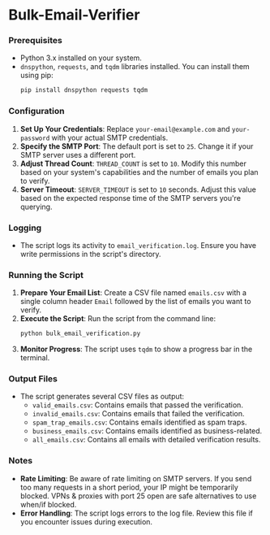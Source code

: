 # Bulk-Email-Verifier

### Prerequisites
- Python 3.x installed on your system.
- `dnspython`, `requests`, and `tqdm` libraries installed. You can install them using pip:
  ```bash
  pip install dnspython requests tqdm
  ```

### Configuration
1. **Set Up Your Credentials**: Replace `your-email@example.com` and `your-password` with your actual SMTP credentials.
2. **Specify the SMTP Port**: The default port is set to `25`. Change it if your SMTP server uses a different port.
3. **Adjust Thread Count**: `THREAD_COUNT` is set to `10`. Modify this number based on your system's capabilities and the number of emails you plan to verify.
4. **Server Timeout**: `SERVER_TIMEOUT` is set to `10` seconds. Adjust this value based on the expected response time of the SMTP servers you're querying.

### Logging
- The script logs its activity to `email_verification.log`. Ensure you have write permissions in the script's directory.

### Running the Script
1. **Prepare Your Email List**: Create a CSV file named `emails.csv` with a single column header `Email` followed by the list of emails you want to verify.
2. **Execute the Script**: Run the script from the command line:
   ```bash
   python bulk_email_verification.py
   ```
3. **Monitor Progress**: The script uses `tqdm` to show a progress bar in the terminal.

### Output Files
- The script generates several CSV files as output:
  - `valid_emails.csv`: Contains emails that passed the verification.
  - `invalid_emails.csv`: Contains emails that failed the verification.
  - `spam_trap_emails.csv`: Contains emails identified as spam traps.
  - `business_emails.csv`: Contains emails identified as business-related.
  - `all_emails.csv`: Contains all emails with detailed verification results.

### Notes
- **Rate Limiting**: Be aware of rate limiting on SMTP servers. If you send too many requests in a short period, your IP might be temporarily blocked. VPNs & proxies with port 25 open are safe alternatives to use when/if blocked.
- **Error Handling**: The script logs errors to the log file. Review this file if you encounter issues during execution.

